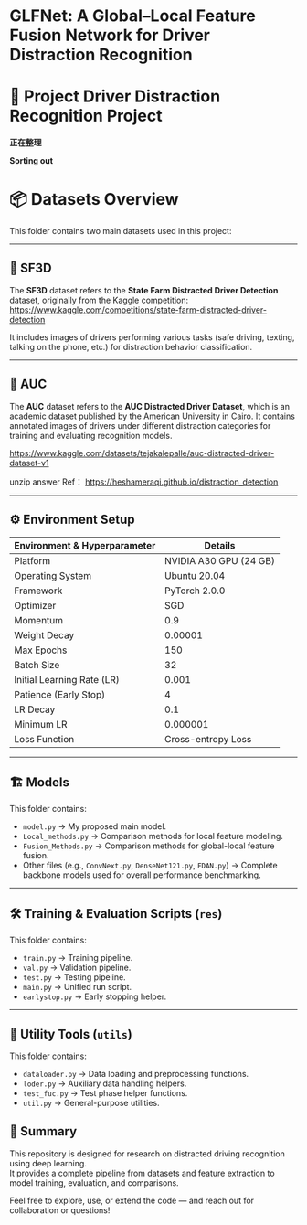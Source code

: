 # GLFNet: A Global–Local Feature Fusion Network for Driver Distraction Recognition
# 🚗 Project Driver Distraction Recognition Project

**正在整理**


**Sorting out**


# 📦 Datasets Overview

This folder contains two main datasets used in this project:

---

## 📁 SF3D

The **SF3D** dataset refers to the **State Farm Distracted Driver Detection** dataset, originally from the Kaggle competition:
https://www.kaggle.com/competitions/state-farm-distracted-driver-detection

It includes images of drivers performing various tasks (safe driving, texting, talking on the phone, etc.) for distraction behavior classification.

---

## 📁 AUC

The **AUC** dataset refers to the **AUC Distracted Driver Dataset**, which is an academic dataset published by the American University in Cairo.
It contains annotated images of drivers under different distraction categories for training and evaluating recognition models.

https://www.kaggle.com/datasets/tejakalepalle/auc-distracted-driver-dataset-v1

unzip answer Ref：  https://heshameraqi.github.io/distraction_detection

---

## ⚙️ Environment Setup

| Environment & Hyperparameter      | Details                   |
|-----------------------------------|---------------------------|
| Platform                          | NVIDIA A30 GPU (24 GB)    |
| Operating System                  | Ubuntu 20.04              |
| Framework                         | PyTorch 2.0.0             |
| Optimizer                         | SGD                      |
| Momentum                          | 0.9                      |
| Weight Decay                      | 0.00001                  |
| Max Epochs                        | 150                      |
| Batch Size                        | 32                       |
| Initial Learning Rate (LR)        | 0.001                   |
| Patience (Early Stop)             | 4                        |
| LR Decay                          | 0.1                      |
| Minimum LR                        | 0.000001                 |
| Loss Function                     | Cross-entropy Loss        |

---


## 🏗️ Models

This folder contains:
- `model.py` → My proposed main model.
- `Local_methods.py` → Comparison methods for local feature modeling.
- `Fusion_Methods.py` → Comparison methods for global-local feature fusion.
- Other files (e.g., `ConvNext.py`, `DenseNet121.py`, `FDAN.py`) → Complete backbone models used for overall performance benchmarking.

---

## 🛠️ Training & Evaluation Scripts (`res`)

This folder contains:
- `train.py` → Training pipeline.
- `val.py` → Validation pipeline.
- `test.py` → Testing pipeline.
- `main.py` → Unified run script.
- `earlystop.py` → Early stopping helper.

---

## 🔧 Utility Tools (`utils`)

This folder contains:
- `dataloader.py` → Data loading and preprocessing functions.
- `loder.py` → Auxiliary data handling helpers.
- `test_fuc.py` → Test phase helper functions.
- `util.py` → General-purpose utilities.

## 📢 Summary

This repository is designed for research on distracted driving recognition using deep learning.  
It provides a complete pipeline from datasets and feature extraction to model training, evaluation, and comparisons.  

Feel free to explore, use, or extend the code — and reach out for collaboration or questions!
